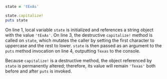 ```Ruby
state = 'tExAs'

state.capitalize!
puts state
```
On line 1, local variable `state` is initialized and references a string object with the value `'tExAs'`. On line 3, the destructive `capitalize!` method is called on `state`, which mutates the caller by setting the first character to uppercase and the rest to lower. `state` is then passed as an argument to the `puts` method invocation on line 4, outputting `Texas` to the console.

Because `capitalize!` is a destructive method, the object referenced by `state` is permanently altered; therefore, its value will remain `'Texas'` both before and after `puts` is invoked.